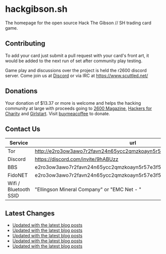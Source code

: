 # hackgibson.sh
The homepage for the open source Hack The Gibson // SH trading card game.


## Contributing

To add your card just submit a pull request with your card's front art, it would be added to the next run of set after community play testing.

Game play and discussions over the project is held the r2600 discord server. Come join us at [Discord](https://discord.com/invite/9hABUzz) or via IRC at https://www.scuttled.net/


## Donations

Your donation of $13.37 or more is welcome and helps the hacking community at large with proceeds going to [2600 Magazine](https://2600.com/), [Hackers for Charity](https://hackersforcharity.org) and [Girlstart](https://girlstart.org).  Visit [buymeacoffee](https://www.buymeacoffee.com/hackgibson.sh) to donate.


## Contact Us

Service | url
-|-
Tor | http://e2ro3ow3awo7r2favn24n65ycc2qmzkoayn5r57e3f56nvjwdcgg32ad.onion
Discord | https://discord.com/invite/9hABUzz
BBS | e2ro3ow3awo7r2favn24n65ycc2qmzkoayn5r57e3f56nvjwdcgg32ad.onion:23
FidoNET | e2ro3ow3awo7r2favn24n65ycc2qmzkoayn5r57e3f56nvjwdcgg32ad.onion:24554
Wifi / Bluetooth SSID | "Ellingson Mineral Company" or "EMC Net - <fidonet address>"

## Latest Changes
<!-- BLOG-POST-LIST:START -->
- [Updated with the latest blog posts](https://github.com/DFW2600/hackgibson.sh/commit/a89c2ee2729779869606a9ef6a7a8fa5e3822349)
- [Updated with the latest blog posts](https://github.com/DFW2600/hackgibson.sh/commit/441249656e9e2144dc41e0df01e9c9a75d53cac1)
- [Updated with the latest blog posts](https://github.com/DFW2600/hackgibson.sh/commit/974bd57e848d6d5968f290e9b53fa9db2f32af7e)
- [Updated with the latest blog posts](https://github.com/DFW2600/hackgibson.sh/commit/f14268cb27ba5adbd40599988fc49de1d9ab8548)
- [Updated with the latest blog posts](https://github.com/DFW2600/hackgibson.sh/commit/2dce9f7547736892e89c825801304e9488c0fe56)
<!-- BLOG-POST-LIST:END -->
